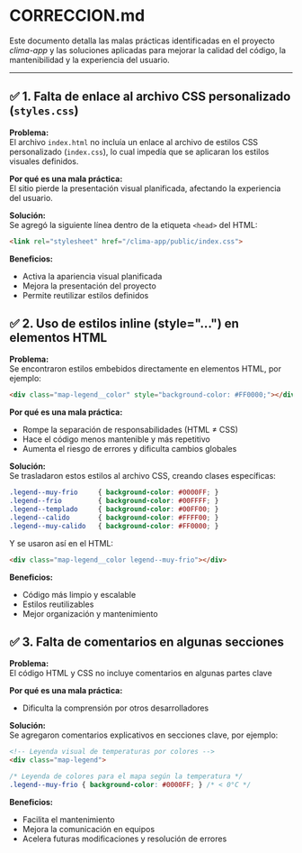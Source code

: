 # CORRECCION.md

Este documento detalla las malas prácticas identificadas en el proyecto *clima-app* y las soluciones aplicadas para mejorar la calidad del código, la mantenibilidad y la experiencia del usuario.

---

## ✅ 1. Falta de enlace al archivo CSS personalizado (`styles.css`)

**Problema:**  
El archivo `index.html` no incluía un enlace al archivo de estilos CSS personalizado (`index.css`), lo cual impedía que se aplicaran los estilos visuales definidos.

**Por qué es una mala práctica:**  
El sitio pierde la presentación visual planificada, afectando la experiencia del usuario.

**Solución:**  
Se agregó la siguiente línea dentro de la etiqueta `<head>` del HTML:

```html
<link rel="stylesheet" href="/clima-app/public/index.css">
```

**Beneficios:**  
- Activa la apariencia visual planificada
- Mejora la presentación del proyecto
- Permite reutilizar estilos definidos

## ✅ 2. Uso de estilos inline (style="...") en elementos HTML
**Problema:**  
Se encontraron estilos embebidos directamente en elementos HTML, por ejemplo:
```html
<div class="map-legend__color" style="background-color: #FF0000;"></div>
```

**Por qué es una mala práctica:**  
- Rompe la separación de responsabilidades (HTML ≠ CSS)
- Hace el código menos mantenible y más repetitivo
- Aumenta el riesgo de errores y dificulta cambios globales

**Solución:**  
Se trasladaron estos estilos al archivo CSS, creando clases específicas:

```css
.legend--muy-frio     { background-color: #0000FF; }
.legend--frio         { background-color: #00FFFF; }
.legend--templado     { background-color: #00FF00; }
.legend--calido       { background-color: #FFFF00; }
.legend--muy-calido   { background-color: #FF0000; }
```
Y se usaron así en el HTML:
```html
<div class="map-legend__color legend--muy-frio"></div>
```
**Beneficios:**  
- Código más limpio y escalable
- Estilos reutilizables
- Mejor organización y mantenimiento

## ✅ 3. Falta de comentarios en algunas secciones
**Problema:**  
El código HTML y CSS no incluye comentarios en algunas partes clave

**Por qué es una mala práctica:**  
- Dificulta la comprensión por otros desarrolladores

**Solución:**  
Se agregaron comentarios explicativos en secciones clave, por ejemplo:

```html
<!-- Leyenda visual de temperaturas por colores -->
<div class="map-legend">
```
```css
/* Leyenda de colores para el mapa según la temperatura */
.legend--muy-frio { background-color: #0000FF; } /* < 0°C */
```

**Beneficios:**  
- Facilita el mantenimiento
- Mejora la comunicación en equipos
- Acelera futuras modificaciones y resolución de errores